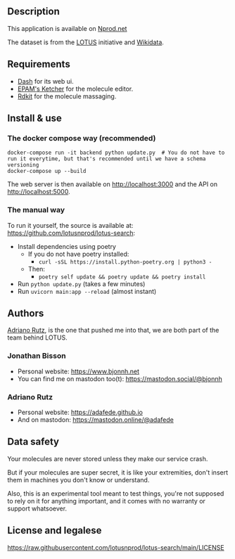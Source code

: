 ## Description

This application is available on [Nprod.net](https://search.nprod.net)

The dataset is from the [LOTUS](https://lotus.nprod.net) initiative and [Wikidata](https://www.wikidata.org).

## Requirements

- [Dash](https://dash.plotly.com) for its web ui.
- [EPAM's Ketcher](https://lifescience.opensource.epam.com/ketcher/index.html?ref=search.nprod.net) for the molecule
  editor.
- [Rdkit](https://www.rdkit.org) for the molecule massaging.

## Install & use

### The docker compose way (recommended)

```shell
docker-compose run -it backend python update.py  # You do not have to run it everytime, but that's recommended until we have a schema versioning
docker-compose up --build
```

The web server is then available on <http://localhost:3000> and the API on <http://localhost:5000>.

### The manual way

To run it yourself, the source is available at: <https://github.com/lotusnprod/lotus-search>:

- Install dependencies using poetry
    - If you do not have poetry installed:
        - `curl -sSL https://install.python-poetry.org | python3 -`
    - Then:
        - `poetry self update && poetry update && poetry install`
- Run `python update.py` (takes a few minutes)
- Run `uvicorn main:app --reload` (almost instant)

## Authors

[Adriano Rutz](https://adafede.github.io), is the one that pushed me into that, we are both part of the team behind
LOTUS.

### Jonathan Bisson

- Personal website: <https://www.bjonnh.net>
- You can find me on mastodon too(t): <https://mastodon.social/@bjonnh>

### Adriano Rutz

- Personal website: <https://adafede.github.io>
- And on mastodon: <https://mastodon.online/@adafede>

## Data safety

Your molecules are never stored unless they make our service crash.

But if your molecules are super secret, it is like your extremities, don't insert
them in machines you don't know or understand.

Also, this is an experimental tool meant to test things,
you're not supposed to rely on it for anything important, and
it comes with no warranty or support whatsoever.

## License and legalese

<https://raw.githubusercontent.com/lotusnprod/lotus-search/main/LICENSE>
